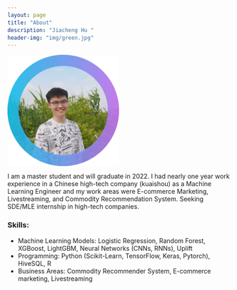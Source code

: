 ```yaml
---
layout: page
title: "About"
description: "Jiacheng Hu " 
header-img: "img/green.jpg"
---
```


<img src="/img/Profile-Picture-yuan.png" width = "250" height = "250" alt="" align=center />

I am a master student and will graduate in 2022. I had nearly one year work experience in a Chinese high-tech company (kuaishou) as a Machine Learning Engineer and my work areas were E-commerce Marketing, Livestreaming, and Commodity Recommendation System. Seeking SDE/MLE internship in high-tech companies.

### Skills:
+ Machine Learning Models: Logistic Regression, Random Forest, XGBoost, LightGBM, Neural Networks (CNNs, RNNs), Uplift
+ Programming: Python (Scikit-Learn, TensorFlow, Keras, Pytorch), HiveSQL, R
+ Business Areas: Commodity Recommender System, E-commerce marketing, Livestreaming





